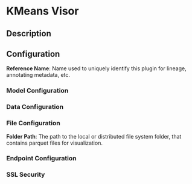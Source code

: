 
# KMeans Visor

## Description

## Configuration
**Reference Name**: Name used to uniquely identify this plugin for lineage, annotating metadata, etc.

### Model Configuration

### Data Configuration

### File Configuration
**Folder Path**: The path to the local or distributed file system folder, that contains parquet files 
for visualization.

### Endpoint Configuration

### SSL Security
